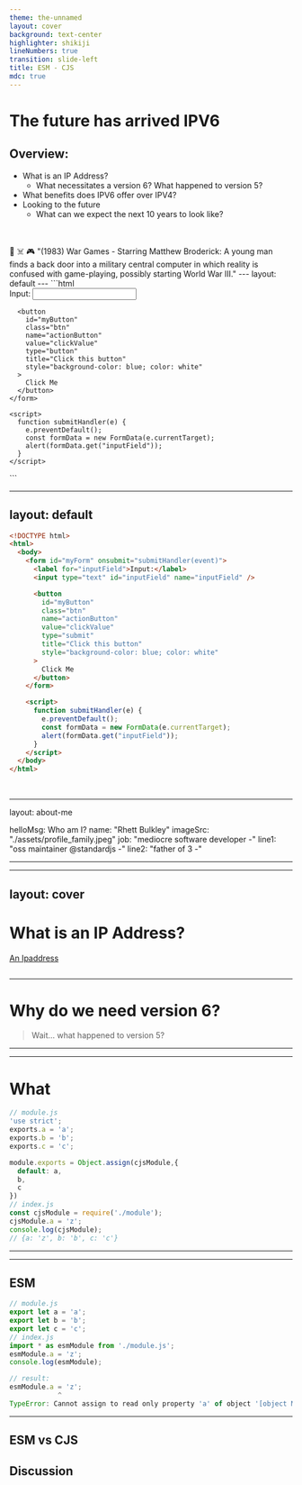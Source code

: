 ```yaml
---
theme: the-unnamed
layout: cover
background: text-center
highlighter: shikiji
lineNumbers: true
transition: slide-left
title: ESM - CJS
mdc: true
---
```


# The future has arrived IPV6

## Overview:
- What is an IP Address?
  - What necessitates a version 6? What happened to version 5?
- What benefits does IPV6 offer over IPV4?
- Looking to the future
  - What can we expect the next 10 years to look like?
<br/>
<br/>
<footnote size="-4">
🚀 ☠️  🎮 "(1983) War Games - Starring Matthew Broderick: A young man finds a back door into a military central computer in which reality is confused with game-playing, possibly starting World War III."
</footnote>
---
layout: default
---
```html
<!DOCTYPE html>
<html>
  <body>
    <form id="myForm" onsubmit="submitHandler(event)">
      <label for="inputField">Input:</label>
      <input type="text" id="inputField" name="inputField" />

      <button
        id="myButton"
        class="btn"
        name="actionButton"
        value="clickValue"
        type="button"
        title="Click this button"
        style="background-color: blue; color: white"
      >
        Click Me
      </button>
    </form>

    <script>
      function submitHandler(e) {
        e.preventDefault();
        const formData = new FormData(e.currentTarget);
        alert(formData.get("inputField"));
      }
    </script>
  </body>
</html>
```

<br/>

---
layout: default
---
```html
<!DOCTYPE html>
<html>
  <body>
    <form id="myForm" onsubmit="submitHandler(event)">
      <label for="inputField">Input:</label>
      <input type="text" id="inputField" name="inputField" />

      <button
        id="myButton"
        class="btn"
        name="actionButton"
        value="clickValue"
        type="submit"
        title="Click this button"
        style="background-color: blue; color: white"
      >
        Click Me
      </button>
    </form>

    <script>
      function submitHandler(e) {
        e.preventDefault();
        const formData = new FormData(e.currentTarget);
        alert(formData.get("inputField"));
      }
    </script>
  </body>
</html>
```

<br/>

---
layout: about-me

helloMsg: Who am I?
name: "Rhett Bulkley"
imageSrc: "./assets/profile_family.jpeg"
job: "mediocre software developer -"
line1: "oss maintainer @standardjs -"
line2: "father of 3 -"

---
---
layout: cover
---
# What is an IP Address?

[An Ipaddress](./assets/ip_address.jpeg)
```sh
```
---

# Why do we need version 6?
> Wait... what happened to version 5?

---
---
# What 
```js
// module.js
'use strict';
exports.a = 'a';
exports.b = 'b';
exports.c = 'c';

module.exports = Object.assign(cjsModule,{
  default: a,
  b,
  c
})
// index.js
const cjsModule = require('./module');
cjsModule.a = 'z';
console.log(cjsModule);
// {a: 'z', b: 'b', c: 'c'}
```
---
---
## ESM
```js
// module.js
export let a = 'a';
export let b = 'b';
export let c = 'c';
// index.js
import * as esmModule from './module.js';
esmModule.a = 'z';
console.log(esmModule);

// result:
esmModule.a = 'z';
            ^
TypeError: Cannot assign to read only property 'a' of object '[object Module]'
```
---
## ESM vs CJS
Discussion
---

